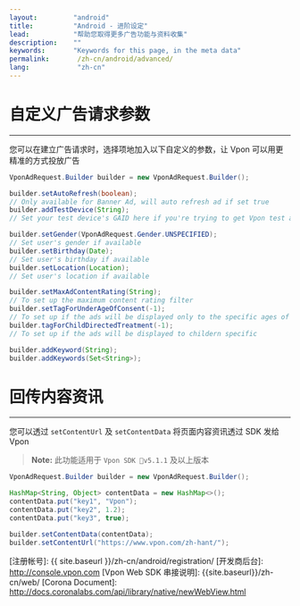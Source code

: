 ```yaml
---
layout:         "android"
title:          "Android - 进阶设定"
lead:           "帮助您取得更多广告功能与资料收集"
description:    ""
keywords:       "Keywords for this page, in the meta data"
permalink:       /zh-cn/android/advanced/
lang:            "zh-cn"
---
```

# 自定义广告请求参数
---
您可以在建立广告请求时，选择项地加入以下自定义的参数，让 Vpon 可以用更精准的方式投放广告

```java
VponAdRequest.Builder builder = new VponAdRequest.Builder();

builder.setAutoRefresh(boolean);
// Only available for Banner Ad, will auto refresh ad if set true
builder.addTestDevice(String);
// Set your test device's GAID here if you're trying to get Vpon test ad

builder.setGender(VponAdRequest.Gender.UNSPECIFIED);
// Set user's gender if available
builder.setBirthday(Date);
// Set user's birthday if available
builder.setLocation(Location);
// Set user's location if available

builder.setMaxAdContentRating(String);
// To set up the maximum content rating filter
builder.setTagForUnderAgeOfConsent(-1);
// To set up if the ads will be displayed only to the specific ages of audience
builder.tagForChildDirectedTreatment(-1);
// To set up if the ads will be displayed to childern specific

builder.addKeyword(String);
builder.addKeywords(Set<String>);
```

# 回传内容资讯
---
您可以透过 `setContentUrl` 及 `setContentData` 将页面内容资讯透过 SDK 发给 Vpon

>**Note:** 此功能适用于 `Vpon SDK v5.1.1` 及以上版本


```java
VponAdRequest.Builder builder = new VponAdRequest.Builder();

HashMap<String, Object> contentData = new HashMap<>();
contentData.put("key1", "Vpon");
contentData.put("key2", 1.2);
contentData.put("key3", true);

builder.setContentData(contentData);
builder.setContentUrl("https://www.vpon.com/zh-hant/");
```



<!-- 
>**Note:** 关于自定义参数值的定义，请参考以下说明


## MaxAdContentRating

|Constant|Description|
|:------|:---------|
|T| For teenager|
|PG| For parent guardian|
|MA| For mature adult|
|G| For general, any one, include child age under|

## TagForUnderAgeOfConsent

|Constant|Description|
|:------|:---------|
|1|TAG_FOR_UNDER_AGE_OF_CONSENT_TRUE|
|0|TAG_FOR_UNDER_AGE_OF_CONSENT_FALSE|
|-1|(Default Value)<br>TAG_FOR_UNDER_AGE_OF_CONSENT_UNSPECIFIED|

## TagForChildDirectedTreatment

|Constant|Description|
|:------|:---------|
|1|TAG_FOR_CHILD_DIRECTED_TREATMENT_TRUE|
|0|TAG_FOR_CHILD_DIRECTED_TREATMENT_FALSE|
|-1|(Default Value)<br>TAG_FOR_CHILD_DIRECTED_TREATMENT_UNSPECIFIED|
 -->


<!-- # Corona User
---
如果您的 App 使用 Corona 欲串接 Vpon 广告，我们建议您用 Web SDK 的方式串接，使用方法如下：

1. 请参考 [Vpon Web SDK 串接说明]，准备一个包含 Web SDK 广告请求的 HTML 档案
2. 在 WebView 中读取该 HTML 档案，例如：webView:request(“localfile.html”, system.ResourceDirectory)

> **Note**：更多 Corona SDK 文件可参考: [Corona Document] -->

[CrazyadSetting]: {{site.imgurl}}/CrazyadSetting.png
[注册帐号]: {{ site.baseurl }}/zh-cn/android/registration/
[开发商后台]: http://console.vpon.com
[Vpon Web SDK 串接说明]: {{site.baseurl}}/zh-cn/web/
[Corona Document]: http://docs.coronalabs.com/api/library/native/newWebView.html